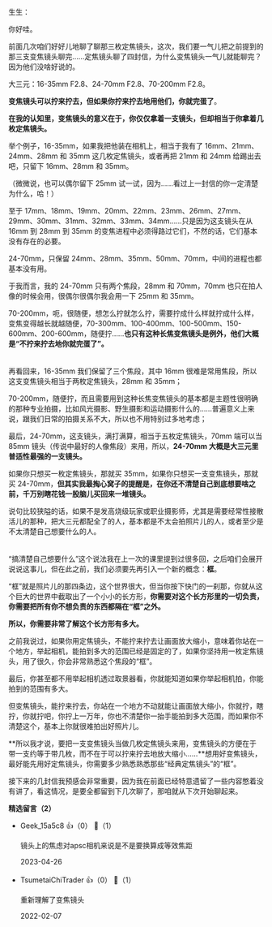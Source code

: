 生生：

你好哇。

前面几次咱们好好儿地聊了聊那三枚定焦镜头，这次，我们要一气儿把之前提到的那三支变焦镜头聊完……定焦镜头聊了四封信，为什么变焦镜头一气儿就能聊完？因为他们没啥好说的。

大三元：16-35mm F2.8、24-70mm F2.8、70-200mm F2.8。

**变焦镜头可以拧来拧去，但如果你拧来拧去地用他们，你就完蛋了**。

**在我的认知里，变焦镜头的意义在于，你仅仅拿着一支镜头，但却相当于你拿着几枚定焦镜头。**

举个例子，16-35mm，如果我把他装在相机上，相当于我有了 16mm、21mm、24mm、28mm 和 35mm 这几枚定焦镜头，或者再把 21mm 和 24mm 给踢出去吧，只留下 16mm、28mm 和 35mm。

（微微说，也可以偶尔留下 25mm 试一试，因为……看过上一封信的你一定清楚为什么，哈！）

至于 17mm、18mm、19mm、20mm、22mm、23mm、26mm、27mm、29mm、30mm、31mm、32mm、33mm、34mm……只是因为这支镜头在从 16mm 到 28mm 到 35mm 的变焦进程中必须得路过它们，不然的话，它们基本没有存在的必要。

24-70mm，只保留 24mm、28mm、35mm、50mm、70mm，中间的进程也都基本没有用。

于我而言，我的 24-70mm 只有两个焦段，28mm 和 70mm，70mm 也只在拍人像的时候会用，很偶尔很偶尔我会用一下 25mm 和 35mm。

70-200mm，呃，很随便，想怎么拧就怎么拧，需要拧成什么样就拧成什么样，变焦变得越长就越随便，70-300mm、100-400mm、100-500mm、150-600mm、200-600mm，随便拧……**也只有这种长焦变焦镜头是例外，他们大概是“不拧来拧去地你就完蛋了”。**

　  
再看回来，16-35mm 我们保留了三个焦段，其中 16mm 很难是常用焦段，所以这支变焦镜头相当于两枚定焦镜头，28mm 和 35mm；

70-200mm，随便拧，而且需要用到这种长焦变焦镜头的基本都是主题性很明确的那种专业拍摄，比如风光摄影、野生摄影和运动摄影什么的……普遍意义上来说，跟我们日常的拍摄关系不大，所以也不用特别过多地考虑；

最后，24-70mm，这支镜头，满打满算，相当于五枚定焦镜头，70mm 端可以当 85mm 镜头（传说中最好的人像焦段）来用，所以，**24-70mm 大概是大三元里普适性最强的一支镜头。**

如果你只想买一枚定焦镜头，那就买 35mm，如果你只想买一支变焦镜头，那就买 24-70mm，**但其实我最掏心窝子的提醒是，在你还不清楚自己到底想要啥之前，千万别瞎花钱一股脑儿买回来一堆镜头。**

说句比较狭隘的话，如果不是发高烧级玩家或职业摄影师，尤其是需要经常性接散活儿的那种，把大三元都配全了的人，基本都是不太会拍照片儿的人，或者至少是不太清楚自己想要什么的人。

　  
“搞清楚自己想要什么”这个说法我在上一次的课里提到过很多回，之后咱们会展开说说这事儿，但在此之前，我们必须要先再引入一个新的概念：**框**。

“框”就是照片儿的那四条边，这个世界很大，但当你按下快门的一刹那，你就从这个巨大的世界中截取出了一个小小的长方形，**你需要对这个长方形里的一切负责，你需要把所有你不想负责的东西都隔在“框”之外。**

**所以，你需要非常了解这个长方形有多大。**

之前我说过，如果你用定焦镜头，不能拧来拧去让画面放大缩小，意味着你站在一个地方，举起相机，能拍到多大的范围已经是固定的了，如果你坚持用一枚定焦镜头，用了很久，你会非常熟悉这个焦段的“框”。

最后，你甚至都不用举起相机透过取景器看，你就能知道如果你举起相机拍，你能拍到的范围有多大。

但变焦镜头，能拧来拧去，你站在一个地方不动就能让画面放大缩小，你就拧，瞎拧，你就拧吧，你拧上一万年，你也不清楚你一抬手能拍到多大范围，而如果你不清楚这个，基本上你就很难拍出好照片儿。

**所以我才说，要把一支变焦镜头当做几枚定焦镜头来用，变焦镜头的方便在于带一支约等于带几枚，而不在于可以拧来拧去地放大缩小……**想用好变焦镜头，最好能先用好定焦镜头，你需要多少熟悉熟悉那些“经典定焦镜头”的“框”。

接下来的几封信我预感会非常重要，因为我在前面已经特意遗留了一些内容憋着没有讲了，看这情况，是要全都留到下几次聊了，那咱就从下次开始聊起来。
<div><strong>精选留言（2）</strong></div><ul>
<li><span>Geek_15a5c8</span> 👍（0） 💬（1）<p>镜头上的焦虑对apsc相机来说是不是要换算成等效焦距</p>2023-04-26</li><br/><li><span>TsumetaiChiTrader</span> 👍（0） 💬（1）<p>重新理解了变焦镜头</p>2022-02-07</li><br/>
</ul>